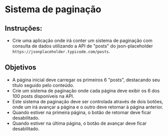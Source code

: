 # Sistema de paginação

## Instruções:

- Crie uma aplicação onde irá conter um sistema de paginação com consulta de dados utilizando a API de "posts" do json-placeholder `https://jsonplaceholder.typicode.com/posts`.

## Objetivos

- A página inicial deve carregar os primeiros 6 "posts", destacando seu título seguido pelo conteúdo.
- Crie um sistema de paginação onde cada página deve exibir os 6 dos 100 posts disponíveis na API.
- Este sistema de paginação deve ser controlada através de dois botões, onde um irá avançar a página e o outro deve retornar à página anterior.
- Quando estiver na primeira página, o botão de retornar deve ficar desabilitado.
- Quando estiver na última página, o botão de avançar deve ficar desabilitado.
